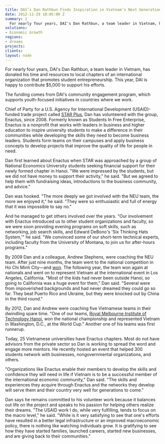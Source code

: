 ```yaml
---
title: DAI’s Dan Rathbun Finds Inspiration in Vietnam’s Next Generation of Entrepreneurs
date: 2012-11-29 18:05:00 Z
summary: |
  For nearly four years, DAI's Dan Rathbun, a team leader in Vietnam, has donated his time and resources to local chapters of an international organization that promotes student entrepreneurship. This year, DAI is happy to contribute $5,000 to support his efforts.
solutions:
- Economic Growth 
regions:
- dreams
projects:
clients:
layout: node
---
```

For nearly four years, DAI's Dan Rathbun, a team leader in Vietnam, has donated his time and resources to local chapters of an international organization that promotes student entrepreneurship. This year, DAI is happy to contribute $5,000 to support his efforts.

The funding comes from DAI's community engagement program, which supports youth-focused initiatives in countries where we work.

Chief of Party for a U.S. Agency for International Development (USAID)-funded trade project called [STAR Plus][1], Dan has volunteered with the group, Enactus, since 2008. Formerly known as Students In Free Enterprise, Enactus is a nonprofit that works with leaders in business and higher education to inspire university students to make a difference in their communities while developing the skills they need to become business leaders. Students form teams on their campuses and apply business concepts to develop projects that improve the quality of life for people in need.

Dan first learned about Enactus when STAR was approached by a group of National Economics University students seeking financial support for their newly formed chapter in Hanoi. "We were impressed by the students, but we did not have money to support their activity," he said. "But we agreed to help them with fundraising ideas, introductions to the business community, and advice."

Dan was hooked. "The more deeply we got involved with the NEU team, the more we enjoyed it," he said. "They were so enthusiastic and full of energy that it was impossible to say no."

And he managed to get others involved over the years. "Our involvement with Enactus introduced us to other student organizations and faculty, so we were soon providing evening programs on soft skills, such as networking, job search skills, and Edward DeBono's 'Six Thinking Hats System,'" he said. "We convinced some of our short-term technical experts, including faculty from the University of Montana, to join us for after-hours programs."

By 2009 Dan and a colleague, Andrew Stephens, were coaching the NEU team. After just nine months, the team went to the national competition in Ho Chi Minh City—and [won][2]. The following year, the team won again at nationals and went on to represent Vietnam at the international event in Los Angeles, California. "Most of the kids had never been outside Hanoi, so going to California was a huge event for them," Dan said. "Several were from impoverished backgrounds and had never dreamed they could go so far. They beat Puerto Rico and Ukraine, but they were knocked out by China in the third round."

By 2012, Dan and Andrew were coaching five Vietnamese teams in their dwindling spare time. "One of our teams, [Royal Melbourne Institute of Technology Hanoi][3], won the national championship and represented Vietnam in Washington, D.C., at the World Cup." Another one of his teams was first runnerup.

Today, 25 Vietnamese universities have Enactus chapters. Most do not have advisors from the private sector so Dan is working to spread the word and engage more mentors. He recently hosted an event that helped 300 students network with businesses, nongovernmental organizations, and others.

"Organizations like Enactus enable their members to develop the skills and confidence they will need in life if Vietnam is to be a successful member of the international economic community," Dan said. "The skills and experiences they acquire through Enactus and the networks they develop will serve them and their country very well for generations to come."

Dan says he remains committed to his volunteer work because it balances out life on the project and speaks to his passion for helping others realize their dreams. "The USAID work I do, while very fulfilling, tends to focus on the macro level," he said. "While is it very satisfying to see that one's efforts have resulted in a better legal infrastructure or an improved macroeconomic policy, there is nothing like watching individuals grow. It is gratifying to see how they have started families, launched careers, started new businesses, and are giving back to their communities."

[1]: /our-work/projects/vietnam-support-trade-acceleration-project-star-i-ii-plus
[2]: http://en.neu.edu.vn/news-95-65-SIFE-2010-The-National-Economics-University-won-the-Vietnamese-championship-and-being-Vietnamese-candidate-in-the-global-SIFE-competition-in-Los-Angeles-USA.neu
[3]: https://www.facebook.com/sifermithn
